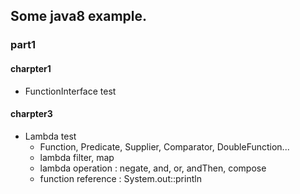 ## Some java8 example.

### part1

#### charpter1
* FunctionInterface test

#### charpter3
* Lambda test
  + Function, Predicate, Supplier, Comparator, DoubleFunction...
  + lambda filter, map
  + lambda operation : negate, and, or, andThen, compose
  + function reference : System.out::println